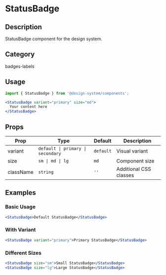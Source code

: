 # StatusBadge

## Description
StatusBadge component for the design system.

## Category
badges-labels

## Usage

```jsx
import { StatusBadge } from '@design-system/components';

<StatusBadge variant="primary" size="md">
  Your content here
</StatusBadge>
```

## Props

| Prop | Type | Default | Description |
|------|------|---------|-------------|
| variant | `default \| primary \| secondary` | `default` | Visual variant |
| size | `sm \| md \| lg` | `md` | Component size |
| className | `string` | `''` | Additional CSS classes |

## Examples

### Basic Usage
```jsx
<StatusBadge>Default StatusBadge</StatusBadge>
```

### With Variant
```jsx
<StatusBadge variant="primary">Primary StatusBadge</StatusBadge>
```

### Different Sizes
```jsx
<StatusBadge size="sm">Small StatusBadge</StatusBadge>
<StatusBadge size="lg">Large StatusBadge</StatusBadge>
```
